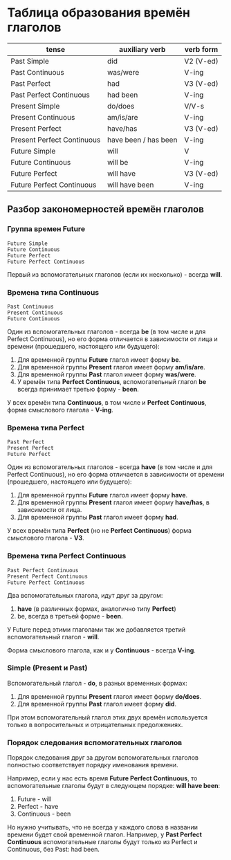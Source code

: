 # Таблица образования времён глаголов

| tense                      | auxiliary verb       | verb form |
| -------------------------- | -------------------- | --------- |
| Past Simple                | did                  | V2 (V-ed) |
| Past Continuous            | was/were             | V-ing     |
| Past Perfect               | had                  | V3 (V-ed) |
| Past Perfect Continuous    | had been             | V-ing     |
| Present Simple             | do/does              | V/V-s     |
| Present Continuous         | am/is/are            | V-ing     |
| Present Perfect            | have/has             | V3 (V-ed) |
| Present Perfect Continuous | have been / has been | V-ing     |
| Future Simple              | will                 | V         |
| Future Continuous          | will be              | V-ing     |
| Future Perfect             | will have            | V3 (V-ed) |
| Future Perfect Continuous  | will have been       | V-ing     |


## Разбор закономерностей времён глаголов

### Группа времен Future
```
Future Simple
Future Continuous
Future Perfect
Future Perfect Continuous
```

Первый из вспомогательных глаголов (если их несколько) - всегда **will**.

### Времена типа Continuous
```
Past Continuous
Present Continuous
Future Continuous
```

Один из вспомогательных глаголов - всегда **be** (в том числе и для Perfect Continuous), но его форма отличается в зависимости от лица и времени (прошедшего, настоящего или будущего):

1. Для временной группы **Future** глагол имеет форму **be**.
2. Для временной группы **Present** глагол имеет форму **am/is/are**.
3. Для временной группы **Past** глагол имеет форму **was/were**.
4. У времён типа **Perfect Continuous**, вспомогательный глагол **be** всегда принимает третью форму - **been**.

У всех времён типа **Continuous**, в том числе  и **Perfect Continuous**, форма смыслового глагола - **V-ing**.

### Времена типа Perfect
```
Past Perfect
Present Perfect
Future Perfect
```

Один из вспомогательных глаголов - всегда **have** (в том числе и для Perfect Continuous), но его форма отличается в зависимости от времени (прошедшего, настоящего или будущего):
1. Для временной группы **Future** глагол имеет форму **have**.
2. Для временной группы **Present** глагол имеет форму **have/has**, в зависимости от лица.
3. Для временной группы **Past** глагол имеет форму **had**.

У всех времён типа **Perfect** (но не **Perfect Continuous**) форма смыслового глагола - **V3**.

### Времена типа Perfect Continuous
```
Past Perfect Continuous
Present Perfect Continuous
Future Perfect Continuous
```

Два вспомогательных глагола, идут друг за другом:
1. **have** (в различных формах, аналогично типу **Perfect**)
2. be, всегда в третьей форме - **been**.

У Future перед этими глаголами так же добавляется третий вспомогательный глагол - **will**.

Форма смыслового глагола, как и у **Continuous** - всегда **V-ing**.

### Simple (Present и Past)

Вспомогательный глагол - **do**, в разных временных формах:
1. Для временной группы **Present** глагол имеет форму **do/does**.
2. Для временной группы **Past** глагол имеет форму **did**.

При этом вспомогательный глагол этих двух времён используется только в вопросительных и отрицательных предолжениях.


### Порядок следования вспомогательных глаголов

Порядок следования друг за другом вспомогательных глаголов полностью соответствует порядку именования времени.

Например, если у нас есть время **Future Perfect Continuous**, то вспомогательные глаголы будут в следующем порядке: **will have been**:
1. Future - will
2. Perfect - have
3. Continuous - been

Но нужно учитывать, что не всегда у каждого слова в названии времени будет свой временной глагол. Например, у **Past Perfect Continuous** вспомогательные глаголы будут только из Perfect и Continuous, без Past: had been.